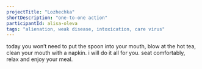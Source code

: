 ```yaml
---
projectTitle: "Lozhechka"
shortDescription: "one-to-one action"
participantId: alisa-oleva
tags: "alienation, weak disease, intoxication, care virus"
---
```


today you won’t need to put the spoon into your mouth, blow at the hot tea, clean your mouth with a napkin. i will do it all for you. seat comfortably, relax and enjoy your meal.

